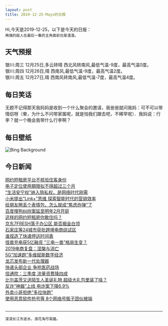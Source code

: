 ```yaml
---
layout: post
title: 2019-12-25-Mayx的日报
---
```


Hi,今天是2019-12-25，以下是今天的日报：<br><small>
再强的敌人在最后一集的主角面前也是渣渣。</small><!--more-->
## 天气预报
银川:周三 12月25日,多云转晴 西北风转南风,最低气温-9度，最高气温0度。<br>银川:周四 12月26日,晴 西南风,最低气温-9度，最高气温2度。<br>银川:周五 12月27日,晴 西南风转南风,最低气温-7度，最高气温4度。
## 每日笑话
无题不记得那天我妈妈是收到一个什么聚会的邀请，我爸爸就问我妈：可不可以带情侣呀（晕，为什么不问带家属呢，就是怕我们跟去吧，不稀罕呢）．我妈说：行李？就一个晚会我带什么行李啊？
## 每日壁纸
![Bing Background](https://cn.bing.com/th?id=OHR.ReindeerNorway_EN-US3428455299_1920x1080.jpg&rf=LaDigue_1920x1080.jpg&pid=hp "A herd of reindeer in Norway (© Lena Granefelt/plainpicture)")
## 今日新闻

[网约短租房平台不核验住客身份](http://it.people.com.cn/n1/2019/1225/c1009-31521408.html)   
[电子定位使用期限拟不得超过三个月](http://it.people.com.cn/n1/2019/1225/c1009-31521379.html)   
[“生活安宁权”纳入隐私权，是网络时代刚需](http://it.people.com.cn/n1/2019/1225/c1009-31521463.html)   
[小米提出“Link+”思维 探索智能时代的营销效率](http://it.people.com.cn/n1/2019/1225/c1009-31521743.html)   
[给朋友圈丢个表情包，怎么就成“焦虑炸弹”了](http://it.people.com.cn/n1/2019/1225/c1009-31521453.html)   
[百度搜狗纠纷案延至明年2月开庭](http://it.people.com.cn/n1/2019/1225/c1009-31521427.html)   
[这样的网约短租房你敢住吗？](http://it.people.com.cn/n1/2019/1225/c1009-31521412.html)   
[京东7FRESH落子办公区 能否掘金白领](http://it.people.com.cn/n1/2019/1225/c1009-31521380.html)   
[石家庄等24城市获批跨境电商综试区](http://it.people.com.cn/n1/2019/1225/c1009-31521361.html)   
[谁捏造了快递停运时间表](http://it.people.com.cn/n1/2019/1225/c1009-31521362.html)   
[怪兽充电获5亿融资 “三电一兽”格局生变？](http://it.people.com.cn/n1/2019/1225/c1009-31521347.html)   
[2019电商复盘：涅槃与消亡](http://it.people.com.cn/n1/2019/1225/c1009-31521369.html)   
[5G“加速跑”多维赋能数字经济](http://it.people.com.cn/n1/2019/1225/c1009-31521368.html)   
[龙芯发布新一代处理器](http://it.people.com.cn/n1/2019/1225/c1009-31521209.html)   
[快递头部企业 争抢医药战场](http://it.people.com.cn/n1/2019/1225/c1009-31521423.html)   
[信通院：三季度 流量资费降四成](http://it.people.com.cn/n1/2019/1225/c1009-31521419.html)   
[比尔盖茨又送陌生人圣诞礼物 超级大礼包里装了啥？](http://it.people.com.cn/n1/2019/1225/c1009-31521451.html)   
[反诈“神器”上线 电诈案下降6.9%](http://it.people.com.cn/n1/2019/1225/c1009-31521432.html)   
[外卖小哥拒绝“多拉快跑”](http://it.people.com.cn/n1/2019/1225/c1009-31521604.html)   
[使用恶意软件抢号等 8个网络号贩子团伙被端](http://it.people.com.cn/n1/2019/1225/c1009-31521605.html)   
<br />

***

<small>滚滚长江东逝水，浪花淘尽英雄。</small>
